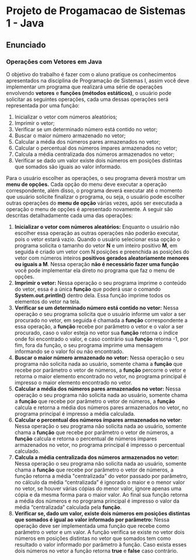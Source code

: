 # Projeto de Progamacao de Sistemas 1 - Java

## Enunciado

### Operações com Vetores em Java

O objetivo do trabalho é fazer com o aluno pratique os conhecimentos apresentados na disciplina de Programação de Sistemas I, assim você deve implementar um programa que realizará uma série de operações envolvendo **vetores** e **funções (métodos estáticos)**, o usuário pode solicitar as seguintes operações, cada uma dessas operações será representada por uma função:

1. Inicializar o vetor com números aleatórios;
2. Imprimir o vetor;
3. Verificar se um determinado número está contido no vetor;
4. Buscar o maior número armazenado no vetor;
5. Calcular a média dos números pares armazenados no vetor;
6. Calcular o percentual dos números ímpares armazenados no vetor;
7. Calcula a média centralizada dos números armazenados no vetor;
8. Verificar se dado um valor existe dois números em posições distintas que somados são iguais ao valor informado.

Para o usuário escolher as operações, o seu programa deverá mostrar um **menu de opções.** Cada opção do menu deve executar a operação correspondente, além disso, o programa deverá executar até o momento que usuário solicite finalizar o programa, ou seja, o usuário pode escolher outras operações do **menu de opção** várias vezes, após ser executada a operação o menu de opções é apresentado novamente. A seguir são descritas detalhadamente cada uma das operações:

1. **Inicializar o vetor com números aleatórios:** Enquanto o usuário não escolher essa operação as outras operações não poderão executar, pois o vetor estará vazio. Quando o usuário selecionar essa opção o programa solicita o tamanho do vetor **N** e um inteiro positivo **M**, em seguida é criado um vetor com N posições e preenchida as posições do vetor com números inteiros **positivos gerados aleatoriamente menores ou iguais a M**. Nessa operação **não é necessário fazer uma função** você pode implementar ela direto no programa que faz o menu de opções.
2. **Imprimir o vetor:** Nessa operação o seu programa imprime o conteúdo do vetor, essa é a única **função** que poderá usar o comando **System.out.println()** dentro dela. Essa função imprime todos os elementos do vetor na tela.
3. **Verificar se um determinado número está contido no vetor:** Nessa operação o seu programa solicita que o usuário informe um valor a ser procurado no vetor, em seguida é chamada a **função** correspondente a essa operação, a **função** recebe por parâmetro o vetor e o valor a ser procurado, caso o valor esteja no vetor sua **função** retorna o índice onde foi encontrado o valor, e caso contrário sua **função** retorna -1, por fim, fora da função, o seu programa imprime uma mensagem informando se o valor foi ou não encontrado.
4. **Buscar o maior número armazenado no vetor:** Nessa operação o seu programa não solicita nada ao usuário, somente chama a **função** que recebe por parâmetro o vetor de números, a **função** percorre o vetor e retorna o maior elemento encontrado no vetor, no programa principal é impresso o maior elemento encontrado no vetor.
5. **Calcular a média dos números pares armazenados no vetor:** Nessa operação o seu programa não solicita nada ao usuário, somente chama a **função** que recebe por parâmetro o vetor de números, a **função** calcula e retorna a média dos números pares armazenados no vetor, no programa principal é impresso a média calculada.
6. **Calcular o percentual dos números ímpares armazenados no vetor:** Nessa operação o seu programa não solicita nada ao usuário, somente chama a **função** que recebe por parâmetro o vetor de números, a **função** calcula e retorna o percentual de números ímpares armazenados no vetor, no programa principal é impresso o percentual calculado.
7. **Calcula a média centralizada dos números armazenados no vetor:** Nessa operação o seu programa não solicita nada ao usuário, somente chama a **função** que recebe por parâmetro o vetor de números, a função retorna a média "centralizada" do vetor passado por parâmetro, no cálculo da média “centralizada” é ignorado o maior e o menor valor no vetor, se houver várias cópias do menor valor, ignore apenas uma cópia e da mesma forma para o maior valor. Ao final sua função retorna a média dos números e no programa principal é impresso o valor da média “centralizada” calculada pela **função**.
8. **Verificar se, dado um valor, existe dois números em posições distintas que somados é igual ao valor informado por parâmetro:** Nessa operação deve ser implementada uma função que recebe como parâmetro o vetor e um valor. A função verifica se existe no vetor dois números em posições distintas no vetor que somados tem como resultado o valor informado por parâmetro à função. Caso exista esses dois números no vetor a função retorna **true** e **false** caso contrário.
